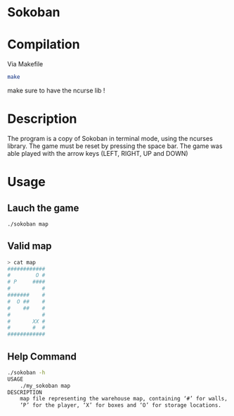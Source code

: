 # Sokoban

# Compilation

Via Makefile

```bash
make
``` 
make sure to have the ncurse lib !

# Description

The program is a copy of Sokoban in terminal mode, using the ncurses library.
The game must be reset by pressing the space bar.
The game was able played with the arrow keys (LEFT, RIGHT, UP and DOWN)

# Usage
## Lauch the game
```bash
./sokoban map
```
## Valid map
```bash
> cat map
############
#        O #
# P     ####
#          #
#######    #
#  O ##    #
#    ##    #
#          #
#       XX #
#       #  #
############
```
## Help Command
```bash
./sokoban -h
USAGE
    ./my_sokoban map
DESCRIPTION
    map file representing the warehouse map, containing ‘#’ for walls,
    ‘P’ for the player, ‘X’ for boxes and ‘O’ for storage locations.
```

